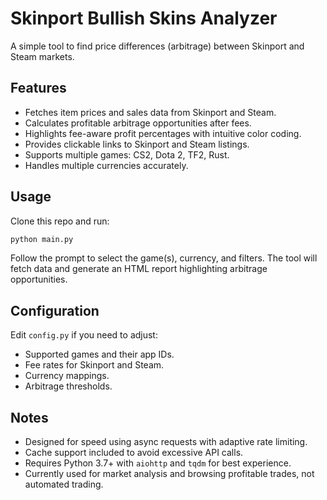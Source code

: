 # Skinport Bullish Skins Analyzer

A simple tool to find price differences (arbitrage) between Skinport and Steam markets.

## Features

- Fetches item prices and sales data from Skinport and Steam.
- Calculates profitable arbitrage opportunities after fees.
- Highlights fee-aware profit percentages with intuitive color coding.
- Provides clickable links to Skinport and Steam listings.
- Supports multiple games: CS2, Dota 2, TF2, Rust.
- Handles multiple currencies accurately.

## Usage

Clone this repo and run:



```bash
python main.py
```

Follow the prompt to select the game(s), currency, and filters. The tool will fetch data and generate an HTML report highlighting arbitrage opportunities.

## Configuration

Edit `config.py` if you need to adjust:

- Supported games and their app IDs.
- Fee rates for Skinport and Steam.
- Currency mappings.
- Arbitrage thresholds.

## Notes

- Designed for speed using async requests with adaptive rate limiting.
- Cache support included to avoid excessive API calls.
- Requires Python 3.7+ with `aiohttp` and `tqdm` for best experience.
- Currently used for market analysis and browsing profitable trades, not automated trading.